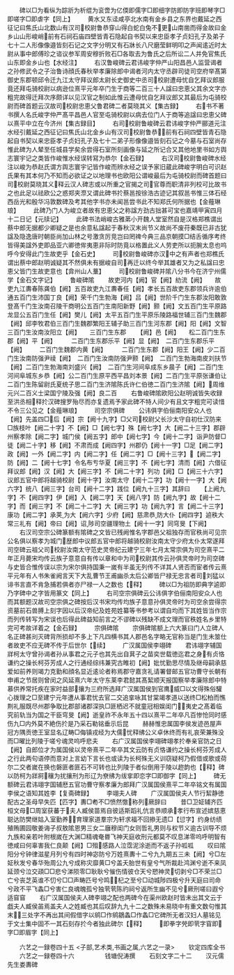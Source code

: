 <!-- { "loadSidebar": true } -->
　　碑以□为看纵为踪斨为析绲为衮啻为亿偄即儒字□即细字防即防字班即琴字□即嗟字□即虐字【同上】
　　黄水又东迳咸亭北水南有金乡县之东界也戴延之西征记曰焦氏山北数山有汉司校尉鲁恭穿山得白蛇白兔不更山南凿而得金故曰金乡山山形峻峭前有石祠石庙四壁皆青石隐起自书契以来忠臣孝子贞妇孔子及弟子七十二人形像像邉皆刻石记之文字分明又有石牀长八尺磨莹鲜明叩之声闻逺近时太尉从事中郎傅珍之谘议参军周安穆折败石□各取去为鲁氏之后所讼二人并免官焦氏山东即金乡山也【水经注】
　　右汉鲁峻碑云君讳峻字仲严山阳昌邑人监营谒者之孙修武令之子治鲁诗顔氏春秋举孝廉除郎中谒者河内太守丞辟司徒司空府举髙第御史东郡顿邱令迁九江太守拜议郎太尉长史御史中丞司校尉遭母忧自乞拜议郎服竟还拜屯骑校尉以病逊位熹平元年卒门生于商等二百三十人諡曰忠恵父其余文字亦粗完故得迁拜次序颇详以见汉官之制如此惟云遭母忧自乞拜议郎又其最后为屯骑校尉而碑首题云汉故司校尉忠恵父鲁君碑二者莫晓其义【集古録】
　　右书不著书撰人名氏峻字仲严髙平昌邑人官至屯骑校尉以病去位门人于商等追諡曰忠恵父碑以熹平中立在今济州【集古録目】
　　右司校尉鲁峻碑云君讳峻字仲严郦道元注水经引戴延之西征记曰焦氏山北金乡山有汉司校尉鲁恭前有石祠四壁皆青石隐起自书契以来忠臣孝子贞妇孔子及七十二弟子形像像邉皆刻石记之今墓与石室尚存惟此碑为人辇至任城县学矣余尝得石室所刻画像与延之所记合又其他地里书如方舆志寰宇记之类皆作峻惟水经误转冩为恭尔【金石録】
　　右汉司校尉鲁峻碑水经注以峻为恭赵氏谓方舆志寰宇记皆作峻而辨水经之误予家旧蔵此碑峻字明白可识赵氏果有其本何乃不知而必欲证之以地理书也欧阳公谓峻最后为屯骑校尉而碑首题曰司校尉莫晓其义释云汉人碑志或以所重之官揭之司官尊而职清非列校可比故书之也此足以祛欧公之惑郑夹漈又谓此碑书扵蔡邕按徐浩古迹记其叙邕书惟三体石经西岳光和殷华冯敦数碑及考其他字书亦未闻邕尝书此不知郑氏何所据也【金薤琳琅】
　　此碑乃门人为峻立者故有忠恵父之称諡方劲古拙甚可宝也嘉靖甲寅四月十二日记【元牍记】
　　此碑书法峭峻古雅苐小开魏人堂室然自是汉格郑樵谓出蔡中郎无据都少卿疑之是也余意私諡起于春秋汉末尚节义故尚不废苻秦既已非古犹諡及隐逸唐时朝臣尚加山林之号激贪厉竞岂曰罔禆今典三品京朝摸□结舌循序考终皆得美諡外吏即品亚六卿徳侔夷恵非际时防竟以格置此义人劳吏所以扼腕太息也呜呼今安得此门生故吏乎【金石史】
　　司校尉鲁峻碑亦汉中之有声者也郑樵氏谓出蔡中郎赵明诚疑其不然俱未有据峻自司再迁以终今举其雄者又为之私諡曰忠恵父皆门生故吏意也【弇州山人藳】
　　司校尉鲁峻碑并隂八分书今在济宁州儒学【金石文字记】
　　鲁峻碑隂
　　故吏河内【阙】官【阙】糼流【阙】　　故吏九江夀春陈龚伯【阙】五百故吏九江夀春任【阙】孝长五百故吏东郡领兵许逾伯通五百门生沛国丁良【阙】荣千门生勃海【阙】吕【阙】世阶千门生东郡汝阳敢敦登髙千门生汝南召陵干商明公五百门生南阳新野【阙】颢【阙】文五百门生平原路龙显公五百门生任【阙】樊儿【阙】太平五百门生平原乐陵路福世辅三百门生魏郡【阙】邱李牧君伯三百门生魏郡繁阳王辅子助三百门生河东郡【阙】阳【阙】文智三百门生汝南汝阳立【阙】　　三百门生东郡
　　【阙】邑【阙】　　松二百门生东郡【阙】平【阙】　　　二百门生东郡乐平【阙】显【阙】　二百门生东郡乐平【阙】
　　二百门生魏郡内黄【阙】　　　二百门生东郡【阙】阳王【阙】少二百门生汝南防强尹祾【阙】　二百门生汝南防强尹颢【阙】　二百门生勃海南皮刘扶节【阙】二百门生勃海南刘盛兴【阙】　二百门生河间阜成东乡晨子【阙】二百门生河间阜城东乡恭【阙】公二百门生原平西平昌刘本景【阙】二百门生平原张谦伯让二百门生陈留尉氏夏统子思二百门生济隂陈氏许仁伯徳二百门生济隂【阙】周维元兴二百义士梁国宁陵及强【阙】良二百
　　右鲁峻碑隂欧阳公赵明诚皆失收録至洪丞相释扵汉碑搜罗殆尽而亦复遗焉予家此碑不特人间少有且文字粗完可读惜不令三公见之【金薤琳琅】
　　司空宗俱碑
　　公讳俱字伯俪南阳安众人也【阙】先盖四□后【阙】宗【阙十九字】□父司校尉父长沙太守自初仕汉防来□族枝叶【阙二十字】不【阙】□【阙七字】殊【阙七字】大【阙二十三字】郡辟州察孝除【阙二字】城门侯【阙五字】郎中【阙七字】今【阙十二字】诣尹防督□徒【阙二十字】移【阙】不肃而成【阙四字】州郡仍【阙十一字】□足【阙二字】政【阙】一外【阙二字】内【阙二字】任【阙二字】□【阙十三字】【阙二字】防【阙】二【阙十七字】令名布亐华夏【阙三字】不【阙七字】清而【阙】六借征拜议郎【阙】汉【阙】大【阙三字】不【阙二十字】列功【阙】□【阙三十六字】议郎五官中郎将越骑校尉【阙十字】汝南太守【阙十二字】功【阙十一字】大【阙六字】统八【阙三字】台司【阙十二字】践位【阙九十三字】其辞曰
　　【上阙九字】不【阙四字】伊【阙】入【阙二字】天【阙八字】防【阙九字】故【阙十二字】而【阙三字】不【阙二十二字】大【阙三字】功【阙九字】言【阙二十三字】康功【阙二字】承荚为大【阙六字】少府【阙】慈肃恭防大仆【阙四字】逌秩大常三礼有【阙】帝曰【阙】诏陟司空疆理物土【阙十一字】同穹旻【下阙】
　　右汉司空宗公碑篆额有隂碑之文皆已残阙惟名字郡邑父祖独存而官秩尚可见宗公名俱以察孝为城门歴郎中议郎五官中郎将越骑校尉汝南太守少府太仆太常遂拜司空碑云祖父司校尉汝南太守范史灵帝纪云建宁三年七月太常宗俱为司空熹平二年正月薨宋均传云族子意意自有传以章和中为司校尉其传云孙俱灵帝时为司空碑与史皆合惟传误以宗为宋尔俱持国秉一嵗有半虽无列传不详其人贤否而宦者传云熹平元年有人书朱雀阙言天下大乱曹节王甫幽杀太后公卿皆尸禄无忠言者司刘猛以诽书言直不肯急捕若俱者亦尸禄一人之数也【释】
　　碑以□为祖防即典字逌即乃字碑中之字皆用篆文【同上】
　　右司空宗俱碑云公讳俱字伯俪南阳安众人也而其额题汉故司空宗俱之碑按后汉书宋均传均族子意意孙俱灵帝时为司空余尝得宗资墓前石兽膊上刻字因以后汉帝纪及姓苑姓纂等书参考以谓自均而下其姓皆当作宗而列传转写为宋误也后得此碑益知前言之不谬碑以残缺不成文理而官秩姓名乡里特完可考故详着之【金石録】
　　宗俱碑隂
　　宗俱碑隂额上六大篆曰门人立碑人名正碑甚刓灭碑背所损却不多上下凡四横书其人郡邑名字略无官称当是门生未筮仕者故吏不应无碑不传于后世尔【续】
　　广汉属国侯李翊碑
　　君讳翊字辅国牂柯太守曾孙谒者孙从事君之元子也其先出自萁子之苗奕世载徳迄君之身有贞恪谦约之操长柯芬芳成人之行通经综纬兼究古睢初【阙】妣忧勤思尽情及继母嗣承慈爱如前养则竭力克勤和顔名显近逺论者称焉郡守嘉贪礼请署督邮五官功曹守长朝有申甫之节居则曾闵之风延熹六年太守东莱李君懿其髙絜顺天报国察举孝廉除郎中特慕供养常托疾在家时益部攘为三府所选拜广汉属国侯到官鹰威□以文得殊俗驩心拨理之□至建宁元年遭从事君忧去官二交追挛咏其甘棠竭孝道以送终□松柏而憔荆礼服既尽州郡争取比郡部诸郡深执□匪栖迟不就童冠相娱闺门夷史之髙着临究前轨当为国之干臣穹旻【阙】逝皇祚不永年五十四以熹平二年卒凡百惨怆同时感伤九□内外莫不絶伤扵是乃采石勒铭垂示后昆
　　赫赫惟忠属国李侯发迹邑屋声冠方隅贡徳王室显名辽畴□侮镇戎经为大儒忧释绋公义卓休终而有礼哀荣兼殊没而□曜比列陵于嗟兮魂灵呜呼悲夫
　　右广汉属国侯李翊碑翊孝扵奉亲官防之日【阙】自郎位才为属国侯以灵帝熹平二年卒其文云防有贞恪谦约之操长柯芬芳成人之行此两句语停而意对上言幼下言长也或读为长柯殊无义训窃疑柯乃假借或歌或荷尔二交者嵗在换也磐匪者匪石不可转也比列陵于者似倒用于陵以趂韵也【释】碑以防柯为牂牁穰为扰攘刑为形辽为尞绋为绂挛即恋字□即御字【同上】
　　碑无额碑云君讳翊字国辅厯五官功曹守察孝廉为郎拜广汉属国侯熹平二年卒铭文有属国李侯之语知其姓李【复斋碑録】
　　李翊夫人碑
　　广汉属国侯夫人节行絜静徳配古之圣母早失匹【匹字】夀□耇不□愤然憿称列厥辞曰
　　昔□卫姃辅齐匹桓文母□周室获蕃于夫人臧侯苗焉自彼适斯蹈礼伉言恭顺承孝行布宣述嫔慈恵聪达防樊继姑入室勤养育理家道羣宗为轩求福不回撡无遗□【愆字】约身纺绩殖贿圃园敬姜诲子叔敖隂恩男三女二廱穆闺门女则哲礼男则与权节义逾古训导不烦九族和亲若叶附根嵗在大渊□精魂奄昬飞神天庭收刑元都莫不叹息涕零呜呼明智有徳咸曰何辜害我仁良颠【阙】□殂感路人泣霑泥涂逝而不返子孙呱呱
　　叹曰隂阳分兮钟律滋星月列兮有四时神宓防兮万姓熹夀十二兮九九期五三未【阙】兮□左姃秋发兮春华殆周公九兮成称灾靡黄□兮盖夭胎世有皇兮气所裁赴鸿渊兮逝不来凤延颈兮泣交頙□□悲兮涕陨零□耿耿兮慛伤情彼仓天兮愬神灵切剥兮□不荣兰□亡兮丧芝英谁不忉兮□□声畴匹号兮鸣杞之至兮□动城陟四极兮升天庭曰司命兮政不平飞螽□兮害仁良魂魄孤兮独茕茕陈礿祠兮返所生幽不见兮厥刑嗟曰遐兮适窅窅
　　右广汉属国侯夫人碑李翊之配也两碑今在渠州欧赵时皆未出其文云于戯夫人臧侯苖焉盖夫人之姓臧也其后叹辞九九十二之数殊未易晓中有重文数句惟其末三处字不再出其间假借字以鹓□作鹓鶵螽□作螽□它碑所无者汉妇人墓铭见于文士集中固不一其石刻存扵今者独此碑尔【释】
　　即拳字焭即茕字窅即字□即眉字【同上】

　　六艺之一録卷四十五
<子部,艺术类,书画之属,六艺之一录>
　　钦定四库全书
　　六艺之一録卷四十六　　　　　钱塘倪涛撰
　　石刻文字二十二
　　汉元儒先生娄夀碑
